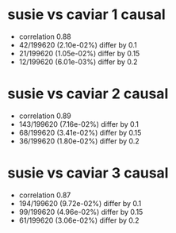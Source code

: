 # susie vs caviar  1 causal

- correlation 0.88
- 42/199620 (2.10e-02%) differ by 0.1
- 21/199620 (1.05e-02%) differ by 0.15
- 12/199620 (6.01e-03%) differ by 0.2


# susie vs caviar  2 causal

- correlation 0.89
- 143/199620 (7.16e-02%) differ by 0.1
- 68/199620 (3.41e-02%) differ by 0.15
- 36/199620 (1.80e-02%) differ by 0.2


# susie vs caviar  3 causal

- correlation 0.87
- 194/199620 (9.72e-02%) differ by 0.1
- 99/199620 (4.96e-02%) differ by 0.15
- 61/199620 (3.06e-02%) differ by 0.2


